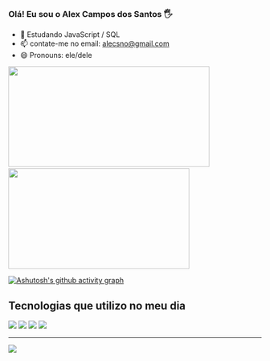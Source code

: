 ### Olá! Eu sou o Alex Campos dos Santos 🖐️

- 🌱 Estudando JavaScript / SQL
- 📫 contate-me no email: alecsno@gmail.com
- 😄 Pronouns: ele/dele

<div>
<img height="200px" width="400px" src="https://github-readme-stats.vercel.app/api?username=AlexCamposDosSantos&show_icons=true&theme=buefy"/>   
<img height="200px" width="360px" src="https://github-readme-stats.vercel.app/api/top-langs/?username=AlexCamposDosSantos&layout=compact&langs_count=7&theme=buefy"/></div>

[![Ashutosh's github activity graph](https://github-readme-activity-graph.vercel.app/graph?username=AlexCamposDosSantos&bg_color=ffffff&color=8000ff&line=d7cae8&point=a600ff&area=true&hide_border=true)](https://github.com/AlexCamposDosSantos)

## Tecnologias que utilizo no meu dia
<div>
 <img aalt="HTML5" src="https://img.shields.io/badge/HTML5-E34F26?style=for-the-badge&logo=html5&logoColor=white" />
 <img aalt="HTML5" src="https://img.shields.io/badge/sql-E34F26?style=for-the-badge&logo=sql&logoColor=white" />
<img aalt="CSS3" src="https://img.shields.io/badge/CSS5-1572B6?style=for-the-badge&logo=css5&logoColor=white" />
<img aalt="Javascript" src="https://img.shields.io/badge/JavaScript-F7DF1E?style=for-the-badge&logo=javascript&logoColor=black" />
</div>



---
[![](https://visitcount.itsvg.in/api?id=AlexCamposDosSantos&icon=5&color=3)](https://visitcount.itsvg.in)

<!-- Proudly created with GPRM ( https://gprm.itsvg.in ) -->
